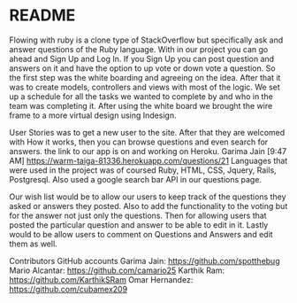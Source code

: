 # README

 Flowing with ruby is a clone type of StackOverflow
 but specifically ask and answer questions of the
 Ruby language. With in our project you can go ahead and Sign Up and Log In. If you Sign Up you can post question and answers on it and have the option to up vote or down vote a question. So the first step was the white boarding and agreeing on the idea. After that it was to create models, controllers and views with most of the logic. We set up a schedule for all the tasks we wanted to complete by and who in the team was completing it.
 After using the white board we brought the wire frame to a more virtual design using Indesign.

  User Stories was to get a new user to the site. After that they are welcomed with How it works, then you can browse questions and even search for answers. the link to our app is on and working on Heroku.
  Garima Jain [9:47 AM]
https://warm-taiga-81336.herokuapp.com/questions/21
Languages that were used in the project was of coursed Ruby, HTML, CSS, Jquery, Rails, Postgresql. Also used a google search bar API in our questions page.


  Our wish list would be to allow our users to keep track of the questions they asked or answers they posted. Also to add the functionality to the voting but for the answer not just only the questions. Then for allowing users that posted the particular question and answer to be able to edit in it. Lastly would to be allow users to comment on Questions and Answers and edit them as well.

  Contributors GitHub accounts
  Garima Jain: https://github.com/spotthebug
  Mario Alcantar: https://github.com/camario25
  Karthik Ram: https://github.com/KarthikSRam
  Omar Hernandez: https://github.com/cubamex209
  
